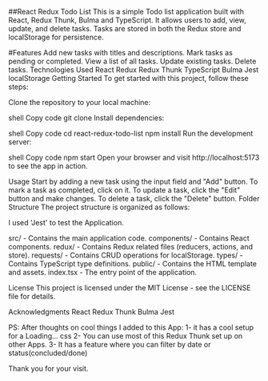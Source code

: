 ##React Redux Todo List
This is a simple Todo list application built with React, Redux Thunk, Bulma and TypeScript. It allows users to add, view, update, and delete tasks. Tasks are stored in both the Redux store and localStorage for persistence.

#Features
Add new tasks with titles and descriptions.
Mark tasks as pending or completed.
View a list of all tasks.
Update existing tasks.
Delete tasks.
Technologies Used
React
Redux
Redux Thunk
TypeScript
Bulma
Jest
localStorage
Getting Started
To get started with this project, follow these steps:

Clone the repository to your local machine:

shell
Copy code
git clone <repository-url>
Install dependencies:

shell
Copy code
cd react-redux-todo-list
npm install
Run the development server:

shell
Copy code
npm start
Open your browser and visit http://localhost:5173 to see the app in action.

Usage
Start by adding a new task using the input field and "Add" button.
To mark a task as completed, click on it.
To update a task, click the "Edit" button and make changes.
To delete a task, click the "Delete" button.
Folder Structure
The project structure is organized as follows:

I used 'Jest' to test the Application. 

src/ - Contains the main application code.
components/ - Contains React components.
redux/ - Contains Redux related files (reducers, actions, and store).
requests/ - Contains CRUD operations for localStorage.
types/ - Contains TypeScript type definitions.
public/ - Contains the HTML template and assets.
index.tsx - The entry point of the application.

License
This project is licensed under the MIT License - see the LICENSE file for details.

Acknowledgments
React
Redux Thunk
Bulma
Jest


PS: After thoughts on cool things I added to this App:
1- it has a cool setup for a Loading... css
2- You can use most of this Redux Thunk set up on other Apps.
3- It has a feature where you can filter by date or status(concluded/done)


Thank you for your visit.
